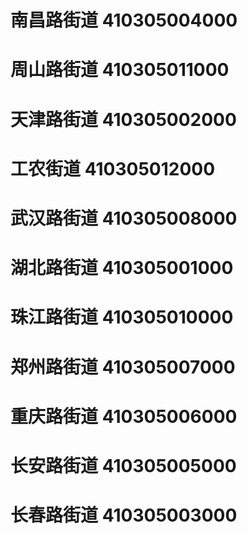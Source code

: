 # 南昌路街道 410305004000
# 周山路街道 410305011000
# 天津路街道 410305002000
# 工农街道 410305012000
# 武汉路街道 410305008000
# 湖北路街道 410305001000
# 珠江路街道 410305010000
# 郑州路街道 410305007000
# 重庆路街道 410305006000
# 长安路街道 410305005000
# 长春路街道 410305003000
